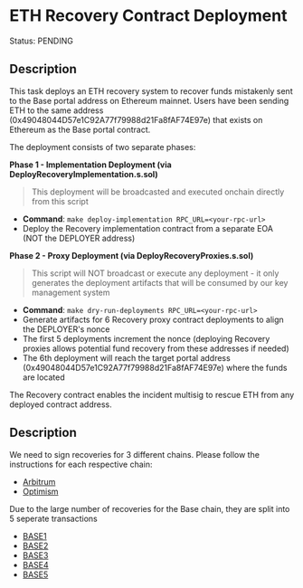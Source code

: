# ETH Recovery Contract Deployment

Status: PENDING

## Description

This task deploys an ETH recovery system to recover funds mistakenly sent to the Base portal address on Ethereum mainnet. Users have been sending ETH to the same address (0x49048044D57e1C92A77f79988d21Fa8fAF74E97e) that exists on Ethereum as the Base portal contract.

The deployment consists of two separate phases:

**Phase 1 - Implementation Deployment (via DeployRecoveryImplementation.s.sol)**
> This deployment will be broadcasted and executed onchain directly from this script
- **Command**: `make deploy-implementation RPC_URL=<your-rpc-url>`
- Deploy the Recovery implementation contract from a separate EOA (NOT the DEPLOYER address)

**Phase 2 - Proxy Deployment (via DeployRecoveryProxies.s.sol)**
> This script will NOT broadcast or execute any deployment - it only generates the deployment artifacts that will be consumed by our key management system
- **Command**: `make dry-run-deployments RPC_URL=<your-rpc-url>`
- Generate artifacts for 6 Recovery proxy contract deployments to align the DEPLOYER's nonce
- The first 5 deployments increment the nonce (deploying Recovery proxies allows potential fund recovery from these addresses if needed)
- The 6th deployment will reach the target portal address (0x49048044D57e1C92A77f79988d21Fa8fAF74E97e) where the funds are located

The Recovery contract enables the incident multisig to rescue ETH from any deployed contract address.

## Description
We need to sign recoveries for 3 different chains. Please follow the instructions for each respective chain:
- [Arbitrum](./ARBITRUM_VALIDATION.md)
- [Optimism](./OPTIMISM_VALIDATION.md)

Due to the large number of recoveries for the Base chain, they are split into 5 seperate transactions
- [BASE1](./BASE_VALIDATION.md)
- [BASE2](./BASE_VALIDATION.md)
- [BASE3](./BASE_VALIDATION.md)
- [BASE4](./BASE_VALIDATION.md)
- [BASE5](./BASE_VALIDATION.md)
